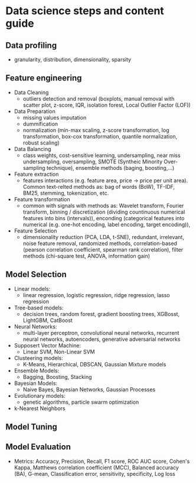 # Data science steps and content guide

## Data profiling
- granularity, distribution, dimensionality, sparsity

## Feature engineering
- Data Cleaning
    - outliers detection and removal (boxplots, manual removal with scatter plot, z-score, IQR, isolation forest, Local Outlier Factor (LOF))
- Data Preparation
    - missing values imputation
    - dummification
    - normalization  (min-max scaling, z-score transformation, log transformation, box-cox transformation, quantile normalization, robust scaling)
- Data Balancing
    - class weights, cost-sensitive learning, undersampling, near miss undersampling, oversampling, SMOTE (Syntheic Minority Over-sampling technique), ensemble methods (baging, boosting,...)
- Feature extraction
    - features interactions (e.g. feature area, price -> price per unit area). Common text-relted methods as: bag of words (BoW), TF-IDF, BM25, stemming, tokenization, etc.
- Feature transformation
    - common with signals with methods as: Wavelet transform, Fourier transform, binning / discretization (dividing countinuous numerical features into bins (intervals)), enconding (categorical features into numerical (e.g. one-hot encoding, label encoding, target encoding)),
- Feature Selection
    - dimensionality reduction (PCA, LDA, t-SNE), redundant, irrelevant, noise feature removal, randomized methods, correlation-based (pearson correlation coefficient, spearman rank correlation), filter methods (chi-square test, ANOVA, information gain)

## Model Selection
- Linear models:
    - linear regression, logistic regression, ridge regression, lasso regression
- Tree-based models:
    - decision trees, random forest, gradient boosting trees, XGBosst, LightGBM, CatBoost
- Neural Networks:
    - multi-layer perceptron, convolutional neural networks, recurrent neural networks, autoencoders, generative adversarial networks
- Supposert Vector Machine:
    - Linear SVM, Non-Linear SVM
- Clusteering models:
    - K-Means, Hierarchical, DBSCAN, Gaussian Mixture models
- Ensemble Models:
    - Bagging, Boosting, Stacking
- Bayesian Models:
    - Naive Bayes, Bayesian Networks, Gaussian Processes
- Evolutionary models:
    - genetic algorithms, particle swarm optimization
- k-Nearest Neighbors

## Model Tuning

## Model Evaluation
- Metrics: Accuracy, Precision, Recall, F1 score, ROC AUC score, Cohen's Kappa, Matthews correlation coefficient (MCC), Balanced accuracy (BA), G-mean, Classification error, sensitivity, specificity, Log loss